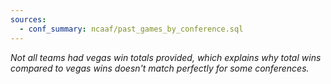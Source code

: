 ```yaml
---
sources:
  - conf_summary: ncaaf/past_games_by_conference.sql
---
```


<DataTable
    data={conf_summary}
    title='Conference Standings'
    rows=16
    rowShading="true" 
    rowLine="false"
    link="team_link">
    <Column id="conf"/>
    <Column id="teams"/>
    <Column id="record"/>
    <Column id="avg_elo_rating" title="Avg ELO"/>
    <Column id="tot_wins"/>
    <Column id="vegas_wins"/>
    <Column id="elo_vs_vegas_num1" contentType=delta/>
</DataTable>

_Not all teams had vegas win totals provided, which explains why total wins compared to vegas wins doesn't match perfectly for some conferences._